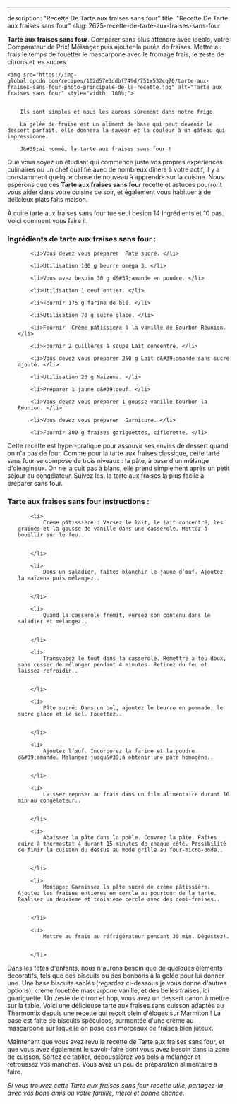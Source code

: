 ---
description: "Recette De Tarte aux fraises sans four"
title: "Recette De Tarte aux fraises sans four"
slug: 2625-recette-de-tarte-aux-fraises-sans-four

<p>
	<strong>Tarte aux fraises sans four</strong>. 
	Comparer sans plus attendre avec idealo, votre Comparateur de Prix! Mélanger puis ajouter la purée de fraises. Mettre au frais le temps de fouetter le mascarpone avec le fromage frais, le zeste de citrons et les sucres.
</p>
<p>
	
	<img src="https://img-global.cpcdn.com/recipes/102d57e3ddbf749d/751x532cq70/tarte-aux-fraises-sans-four-photo-principale-de-la-recette.jpg" alt="Tarte aux fraises sans four" style="width: 100%;">
	
	
		Ils sont simples et nous les aurons sûrement dans notre frigo.
	
		La gelée de fraise est un aliment de base qui peut devenir le dessert parfait, elle donnera la saveur et la couleur à un gâteau qui impressionne.
	
		J&#39;ai nommé, la tarte aux fraises sans four !
	
</p>

Que vous soyez un étudiant qui commence juste vos propres expériences culinaires ou un chef qualifié avec de nombreux dîners à votre actif, il y a constamment quelque chose de nouveau à apprendre sur la cuisine. Nous espérons que ces <strong> Tarte aux fraises sans four </strong> recette et astuces pourront vous aider dans votre cuisine ce soir, et également vous habituer à de délicieux plats faits maison.

<!--inarticleads1-->

À cuire tarte aux fraises sans four tue seul besion 14 Ingrédients et 10 pas. Voici comment vous faire il.

<h3>Ingrédients de tarte aux fraises sans four :</h3>

<ol>
	
		<li>Vous devez vous préparer  Pate sucré. </li>
	
		<li>Utilisation 100 g beurre oméga 3. </li>
	
		<li>Vous avez besoin 30 g d&#39;amande en poudre. </li>
	
		<li>Utilisation 1 oeuf entier. </li>
	
		<li>Fournir 175 g farine de blé. </li>
	
		<li>Utilisation 70 g sucre glace. </li>
	
		<li>Fournir  Crème pâtissiere à la vanille de Bourbon Réunion. </li>
	
		<li>Fournir 2 cuillères à soupe Lait concentré. </li>
	
		<li>Vous devez vous préparer 250 g Lait d&#39;amande sans sucre ajouté. </li>
	
		<li>Utilisation 20 g Maizena. </li>
	
		<li>Préparer 1 jaune d&#39;oeuf. </li>
	
		<li>Vous devez vous préparer 1 gousse vanille bourbon la Réunion. </li>
	
		<li>Vous devez vous préparer  Garniture. </li>
	
		<li>Fournir 300 g fraises gariguettes, ciflorette. </li>
	
</ol>

Cette recette est hyper-pratique pour assouvir ses envies de dessert quand on n&#39;a pas de four. Comme pour la tarte aux fraises classique, cette tarte sans four se compose de trois niveaux : la pâte, à base d&#39;un mélange d&#39;oléagineux. On ne la cuit pas à blanc, elle prend simplement après un petit séjour au congélateur. Suivez les. la tarte aux fraises la plus facile à préparer sans four. 

<!--inarticleads2-->

<h3>Tarte aux fraises sans four instructions :</h3>

<ol>
	
		<li>
			Crème pâtissière : Versez le lait, le lait concentré, les graines et la gousse de vanille dans une casserole. Mettez à bouillir sur le feu..
			
			
		</li>
	
		<li>
			Dans un saladier, faîtes blanchir le jaune d’œuf. Ajoutez la maïzena puis mélangez..
			
			
		</li>
	
		<li>
			Quand la casserole frémit, versez son contenu dans le saladier et mélangez..
			
			
		</li>
	
		<li>
			Transvasez le tout dans la casserole. Remettre à feu doux, sans cesser de mélanger pendant 4 minutes. Retirez du feu et laissez refroidir..
			
			
		</li>
	
		<li>
			Pâte sucré: Dans un bol, ajoutez le beurre en pommade, le sucre glace et le sel. Fouettez..
			
			
		</li>
	
		<li>
			Ajoutez l’œuf. Incorporez la farine et la poudre d&#39;amande. Mélangez jusqu&#39;à obtenir une pâte homogène..
			
			
		</li>
	
		<li>
			Laissez reposer au frais dans un film alimentaire durant 10 min au congélateur..
			
			
		</li>
	
		<li>
			Abaissez la pâte dans la poêle. Couvrez la pâte. Faîtes cuire à thermostat 4 durant 15 minutes de chaque côté. Possibilité de finir la cuisson du dessus au mode grille au four-micro-onde..
			
			
		</li>
	
		<li>
			Montage: Garnissez la pâte sucré de crème pâtissière. Ajoutez les fraises entières en cercle au pourtour de la tarte. Réalisez un deuxième et troisième cercle avec des demi-fraises..
			
			
		</li>
	
		<li>
			Mettre au frais au réfrigérateur pendant 30 min. Dégustez!.
			
			
		</li>
	
</ol>

Dans les fêtes d&#39;enfants, nous n&#39;aurons besoin que de quelques éléments décoratifs, tels que des biscuits ou des bonbons à la gelée pour lui donner une. Une base biscuits sablés (regardez ci-dessous je vous donne d&#39;autres options), crème fouettée mascarpone vanille, et des belles fraises, ici guariguette. Un zeste de citron et hop, vous avez un dessert canon à mettre sur la table. Voici une délicieuse tarte aux fraises sans cuisson adaptée au Thermomix depuis une recette qui reçoit plein d&#39;éloges sur Marmiton ! La base est faite de biscuits spéculoos, surmontée d&#39;une crème au mascarpone sur laquelle on pose des morceaux de fraises bien juteux. 

<!--inarticleads1-->

<p>
Maintenant que vous avez revu la recette de Tarte aux fraises sans four, et que vous avez également le savoir-faire dont vous avez besoin dans la zone de cuisson. Sortez ce tablier, dépoussiérez vos bols à mélanger et retroussez vos manches. Vous avez un peu de préparation alimentaire à faire.
</p>

<p>
<i>Si vous trouvez cette Tarte aux fraises sans four recette utile, partagez-la avec vos bons amis ou votre famille, merci et bonne chance.</i>
</p>
